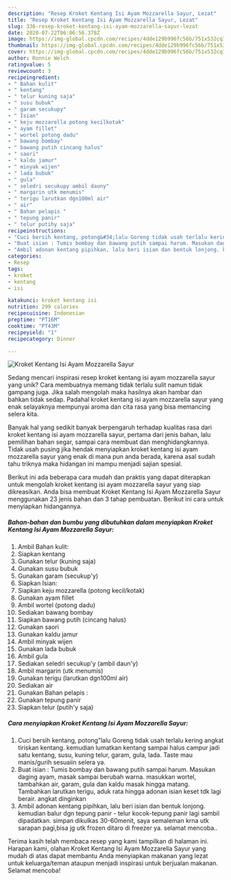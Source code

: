 ```yaml
---
description: "Resep Kroket Kentang Isi Ayam Mozzarella Sayur, Lezat"
title: "Resep Kroket Kentang Isi Ayam Mozzarella Sayur, Lezat"
slug: 336-resep-kroket-kentang-isi-ayam-mozzarella-sayur-lezat
date: 2020-07-22T06:06:56.378Z
image: https://img-global.cpcdn.com/recipes/4dde129b996fc56b/751x532cq70/kroket-kentang-isi-ayam-mozzarella-sayur-foto-resep-utama.jpg
thumbnail: https://img-global.cpcdn.com/recipes/4dde129b996fc56b/751x532cq70/kroket-kentang-isi-ayam-mozzarella-sayur-foto-resep-utama.jpg
cover: https://img-global.cpcdn.com/recipes/4dde129b996fc56b/751x532cq70/kroket-kentang-isi-ayam-mozzarella-sayur-foto-resep-utama.jpg
author: Ronnie Welch
ratingvalue: 5
reviewcount: 3
recipeingredient:
- " Bahan kulit"
- " kentang"
- " telur kuning saja"
- " susu bubuk"
- " garam secukupy"
- " Isian"
- " keju mozzarella potong kecilkotak"
- " ayam fillet"
- " wortel potong dadu"
- " bawang bombay"
- " bawang putih cincang halus"
- " saori"
- " kaldu jamur"
- " minyak wijen"
- " lada bubuk"
- " gula"
- " seledri secukupy ambil dauny"
- " margarin utk menumis"
- " terigu larutkan dgn100ml air"
- " air"
- " Bahan pelapis "
- " tepung panir"
- " telur putihy saja"
recipeinstructions:
- "Cuci bersih kentang, potong&#34;lalu Goreng tidak usah terlalu kering angkat tiriskan kentang. kemudian lumatkan kentang sampai halus campur jadi satu kentang, susu, kuning telur, garam, gula, lada. Taste mau manis/gurih sesuaiin selera ya."
- "Buat isian : Tumis bombay dan bawang putih sampai harum. Masukan daging ayam, masak sampai berubah warna. masukkan wortel, tambahkan air, garam, gula dan kaldu masak hingga matang. Tambahkan larutkan terigu, aduk rata hingga adonan isian keset tdk lagi berair. angkat dinginkan"
- "Ambil adonan kentang pipihkan, lalu beri isian dan bentuk lonjong. kemudian balur dgn tepung panir - telur kocok-tepung panir lagi sambil dipadatkan. simpan dikulkas 30-60menit, saya semaleman krna utk sarapan pagi,bisa jg utk frozen ditaro di freezer ya. selamat mencoba.."
categories:
- Resep
tags:
- kroket
- kentang
- isi

katakunci: kroket kentang isi 
nutrition: 299 calories
recipecuisine: Indonesian
preptime: "PT16M"
cooktime: "PT43M"
recipeyield: "1"
recipecategory: Dinner

---
```



![Kroket Kentang Isi Ayam Mozzarella Sayur](https://img-global.cpcdn.com/recipes/4dde129b996fc56b/751x532cq70/kroket-kentang-isi-ayam-mozzarella-sayur-foto-resep-utama.jpg)

Sedang mencari inspirasi resep kroket kentang isi ayam mozzarella sayur yang unik? Cara membuatnya memang tidak terlalu sulit namun tidak gampang juga. Jika salah mengolah maka hasilnya akan hambar dan bahkan tidak sedap. Padahal kroket kentang isi ayam mozzarella sayur yang enak selayaknya mempunyai aroma dan cita rasa yang bisa memancing selera kita.

Banyak hal yang sedikit banyak berpengaruh terhadap kualitas rasa dari kroket kentang isi ayam mozzarella sayur, pertama dari jenis bahan, lalu pemilihan bahan segar, sampai cara membuat dan menghidangkannya. Tidak usah pusing jika hendak menyiapkan kroket kentang isi ayam mozzarella sayur yang enak di mana pun anda berada, karena asal sudah tahu triknya maka hidangan ini mampu menjadi sajian spesial.




Berikut ini ada beberapa cara mudah dan praktis yang dapat diterapkan untuk mengolah kroket kentang isi ayam mozzarella sayur yang siap dikreasikan. Anda bisa membuat Kroket Kentang Isi Ayam Mozzarella Sayur menggunakan 23 jenis bahan dan 3 tahap pembuatan. Berikut ini cara untuk menyiapkan hidangannya.

<!--inarticleads1-->

##### Bahan-bahan dan bumbu yang dibutuhkan dalam menyiapkan Kroket Kentang Isi Ayam Mozzarella Sayur:

1. Ambil  Bahan kulit:
1. Siapkan  kentang
1. Gunakan  telur (kuning saja)
1. Gunakan  susu bubuk
1. Gunakan  garam (secukup&#39;y)
1. Siapkan  Isian:
1. Siapkan  keju mozzarella (potong kecil/kotak)
1. Gunakan  ayam fillet
1. Ambil  wortel (potong dadu)
1. Sediakan  bawang bombay
1. Siapkan  bawang putih (cincang halus)
1. Gunakan  saori
1. Gunakan  kaldu jamur
1. Ambil  minyak wijen
1. Gunakan  lada bubuk
1. Ambil  gula
1. Sediakan  seledri secukup&#39;y (ambil daun&#39;y)
1. Ambil  margarin (utk menumis)
1. Gunakan  terigu (larutkan dgn100ml air)
1. Sediakan  air
1. Gunakan  Bahan pelapis :
1. Gunakan  tepung panir
1. Siapkan  telur (putih&#39;y saja)




<!--inarticleads2-->

##### Cara menyiapkan Kroket Kentang Isi Ayam Mozzarella Sayur:

1. Cuci bersih kentang, potong&#34;lalu Goreng tidak usah terlalu kering angkat tiriskan kentang. kemudian lumatkan kentang sampai halus campur jadi satu kentang, susu, kuning telur, garam, gula, lada. Taste mau manis/gurih sesuaiin selera ya.
1. Buat isian : Tumis bombay dan bawang putih sampai harum. Masukan daging ayam, masak sampai berubah warna. masukkan wortel, tambahkan air, garam, gula dan kaldu masak hingga matang. Tambahkan larutkan terigu, aduk rata hingga adonan isian keset tdk lagi berair. angkat dinginkan
1. Ambil adonan kentang pipihkan, lalu beri isian dan bentuk lonjong. kemudian balur dgn tepung panir - telur kocok-tepung panir lagi sambil dipadatkan. simpan dikulkas 30-60menit, saya semaleman krna utk sarapan pagi,bisa jg utk frozen ditaro di freezer ya. selamat mencoba..




Terima kasih telah membaca resep yang kami tampilkan di halaman ini. Harapan kami, olahan Kroket Kentang Isi Ayam Mozzarella Sayur yang mudah di atas dapat membantu Anda menyiapkan makanan yang lezat untuk keluarga/teman ataupun menjadi inspirasi untuk berjualan makanan. Selamat mencoba!
